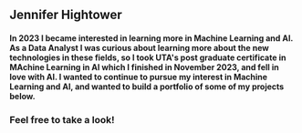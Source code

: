 ## Jennifer Hightower
#### In 2023 I became interested in learning more in Machine Learning and AI.  As a Data Analyst I was curious about learning more about the new technologies in these fields, so I took UTA's post graduate certificate in MAchine Learning in AI which I finished in November 2023, and fell in love with AI.  I wanted to continue to pursue my interest in Machine Learning and AI, and wanted to build a portfolio of some of my projects below.

### Feel free to take a look!
